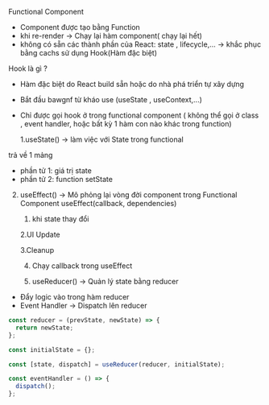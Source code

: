 Functional Component

- Component được tạo bằng Function
- khi re-render -> Chạy lại hàm component( chạy lại hết)
- không có sẵn các thành phần của React: state , lifecycle,... -> khắc phục bằng cachs sử dụng Hook(Hàm đặc biệt)

Hook là gì ?

- Hàm đặc biệt do React build sẵn hoặc do nhà phá triển tự xây dựng
- Bắt đầu bawgnf từ kháo use (useState , useContext,...)
- Chỉ được gọi hook ở trong functional component ( không thể gọi ở class , event handler, hoặc bất kỳ 1 hàm con nào khác trong function)

  1.useState() -> làm việc với State trong functional

trả về 1 mảng

- phần tử 1: giá trị state
- phần tử 2: function setState

2. useEffect() -> Mô phỏng lại vòng đời component trong Functional Component
   useEffect(callback, dependencies)

   1. khi state thay đổi

   2.UI Update

   3.Cleanup

   4. Chạy callback trong useEffect

   5. useReducer() -> Quản lý state bằng reducer

- Đẩy logic vào trong hàm reducer
- Event Handler -> Dispatch lên reducer

```js
const reducer = (prevState, newState) => {
  return newState;
};

const initialState = {};

const [state, dispatch] = useReducer(reducer, initialState);

const eventHandler = () => {
  dispatch();
};
```
